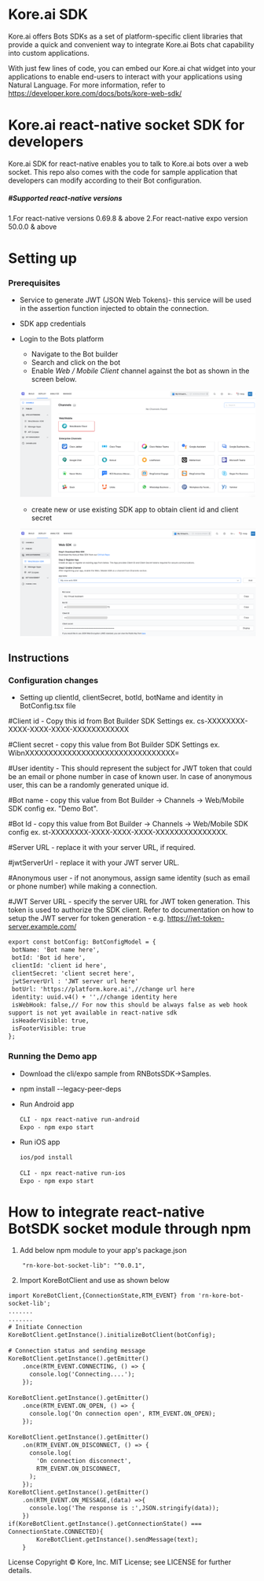 # Kore.ai SDK
Kore.ai offers Bots SDKs as a set of platform-specific client libraries that provide a quick and convenient way to integrate Kore.ai Bots chat capability into custom applications.

With just few lines of code, you can embed our Kore.ai chat widget into your applications to enable end-users to interact with your applications using Natural Language. For more information, refer to https://developer.kore.com/docs/bots/kore-web-sdk/

# Kore.ai react-native socket SDK for developers

Kore.ai SDK for react-native enables you to talk to Kore.ai bots over a web socket. This repo also comes with the code for sample application that developers can modify according to their Bot configuration.

##### #Supported react-native versions
1.For react-native versions 0.69.8 & above
2.For react-native expo version 50.0.0 & above



# Setting up

### Prerequisites
* Service to generate JWT (JSON Web Tokens)- this service will be used in the assertion function injected to obtain the connection.
* SDK app credentials 
* Login to the Bots platform
	* Navigate to the Bot builder
	* Search and click on the bot 
	* Enable *Web / Mobile Client* channel against the bot as shown in the screen below.
		
	![Add bot to Web/Mobile Client channel](https://github.com/Koredotcom/android-kore-sdk/blob/master/channels.png)
	
	* create new or use existing SDK app to obtain client id and client secret
	
	![Obtain Client id and Client secret](https://github.com/Koredotcom/android-kore-sdk/blob/master/web-mobile-client-channel.png)

## Instructions

### Configuration changes
* Setting up clientId, clientSecret, botId, botName and identity in BotConfig.tsx file

#Client id - Copy this id from Bot Builder SDK Settings ex. cs-XXXXXXXX-XXXX-XXXX-XXXX-XXXXXXXXXXXX

#Client secret - copy this value from Bot Builder SDK Settings ex. WibnXXXXXXXXXXXXXXXXXXXXXXXXXXXXXXXX=
 
#User identity - This should represent the subject for JWT token that could be an email or phone number in case of known user. In case of anonymous user, this can be a randomly generated unique id.

#Bot name - copy this value from Bot Builder -> Channels -> Web/Mobile SDK config  ex. "Demo Bot".

#Bot Id - copy this value from Bot Builder -> Channels -> Web/Mobile SDK config  ex. st-XXXXXXXX-XXXX-XXXX-XXXX-XXXXXXXXXXXXXXX.

#Server URL - replace it with your server URL, if required.

#jwtServerUrl - replace it with your JWT server URL.

#Anonymous user - if not anonymous, assign same identity (such as email or phone number) while making a connection.

#JWT Server URL - specify the server URL for JWT token generation. This token is used to authorize the SDK client. Refer to documentation on how to setup the JWT server for token generation - e.g. https://jwt-token-server.example.com/

 ```
export const botConfig: BotConfigModel = {
  botName: 'Bot name here',
  botId: 'Bot id here',
  clientId: 'client id here',
  clientSecret: 'client secret here',
  jwtServerUrl : 'JWT server url here'
  botUrl: 'https://platform.kore.ai',//change url here
  identity: uuid.v4() + '',//change identity here
  isWebHook: false,// For now this should be always false as web hook support is not yet available in react-native sdk
  isHeaderVisible: true,
  isFooterVisible: true
};

```

### Running the Demo app
*	Download the cli/expo sample from RNBotsSDK->Samples.
*	npm install --legacy-peer-deps
*	Run Android app 
 	
		CLI - npx react-native run-android
 		Expo - npm expo start
		  
*	Run iOS app

		ios/pod install
 	
		CLI - npx react-native run-ios
 		Expo - npm expo start
 
  
# How to integrate react-native BotSDK socket module through npm

1. Add below npm module to your app's package.json
   
```
    "rn-kore-bot-socket-lib": "^0.0.1",
```
2. Import KoreBotClient and use as shown below
```
import KoreBotClient,{ConnectionState,RTM_EVENT} from 'rn-kore-bot-socket-lib';
.......
.......
# Initiate Connection
KoreBotClient.getInstance().initializeBotClient(botConfig);

# Connection status and sending message
KoreBotClient.getInstance().getEmitter()
    .once(RTM_EVENT.CONNECTING, () => {
      console.log('Connecting....');
    });

KoreBotClient.getInstance().getEmitter()
    .once(RTM_EVENT.ON_OPEN, () => {
      console.log('On connection open', RTM_EVENT.ON_OPEN);
    });

KoreBotClient.getInstance().getEmitter()
    .on(RTM_EVENT.ON_DISCONNECT, () => {
      console.log(
        'On connection disconnect',
        RTM_EVENT.ON_DISCONNECT,
      );
    });
KoreBotClient.getInstance().getEmitter()
	.on(RTM_EVENT.ON_MESSAGE,(data) =>{
      console.log('The response is :',JSON.stringify(data));
    })
if(KoreBotClient.getInstance().getConnectionState() === ConnectionState.CONNECTED){
        KoreBotClient.getInstance().sendMessage(text);
    }
```

License
Copyright © Kore, Inc. MIT License; see LICENSE for further details.
